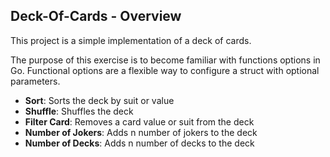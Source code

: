 ## Deck-Of-Cards - Overview
This project is a simple implementation of a deck of cards.

The purpose of this exercise is to become familiar with functions options in Go. Functional options are a flexible way to configure a struct with optional parameters.

- **Sort**: Sorts the deck by suit or value
- **Shuffle**: Shuffles the deck
- **Filter Card**: Removes a card value or suit from the deck
- **Number of Jokers**: Adds n number of jokers to the deck
- **Number of Decks**: Adds n number of decks to the deck



